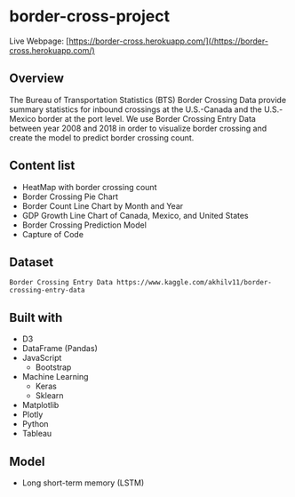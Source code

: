 # border-cross-project
Live Webpage: [https://border-cross.herokuapp.com/](/https://border-cross.herokuapp.com/)


## Overview
The Bureau of Transportation Statistics (BTS) Border Crossing Data provide summary statistics for inbound crossings at the U.S.-Canada and the U.S.-Mexico border at the port level.
We use Border Crossing Entry Data between year 2008 and 2018 in order to visualize border crossing and create the model to predict border crossing count. 

## Content list
* HeatMap with border crossing count
* Border Crossing Pie Chart
* Border Count Line Chart by Month and Year
* GDP Growth Line Chart of Canada, Mexico, and United States
* Border Crossing Prediction Model
* Capture of Code


## Dataset
```
Border Crossing Entry Data https://www.kaggle.com/akhilv11/border-crossing-entry-data
```

## Built with
* D3
* DataFrame (Pandas)
* JavaScript
  * Bootstrap
* Machine Learning
  * Keras
  * Sklearn
* Matplotlib
* Plotly
* Python
* Tableau

## Model
* Long short-term memory (LSTM)
